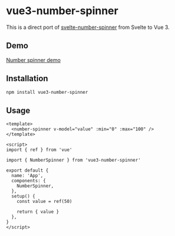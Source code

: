 # vue3-number-spinner

This is a direct port of [svelte-number-spinner](https://github.com/bohnacker/svelte-number-spinner) from Svelte to Vue 3.

## Demo

[Number spinner demo](https://the-source.de/vue3-number-spinner/)

## Installation

```bash
npm install vue3-number-spinner
```

## Usage

```vue
<template>
  <number-spinner v-model="value" :min="0" :max="100" />
</template>

<script>
import { ref } from 'vue'

import { NumberSpinner } from 'vue3-number-spinner'

export default {
  name: 'App',
  components: {
    NumberSpinner,
  },
  setup() {
    const value = ref(50)

    return { value }
  },
}
</script>
```
